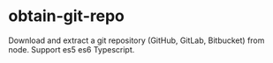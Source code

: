 # obtain-git-repo
Download and extract a git repository (GitHub, GitLab, Bitbucket) from node. Support es5 es6 Typescript.
